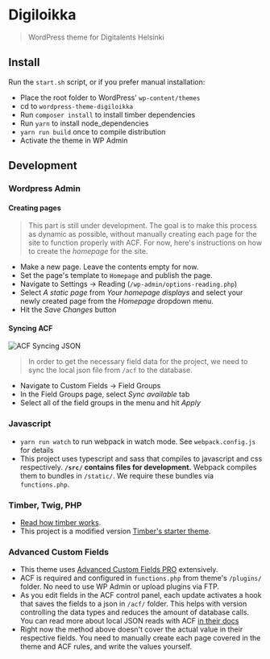 # Digiloikka

> WordPress theme for Digitalents Helsinki

## Install

Run the `start.sh` script, or if you prefer manual installation:

- Place the root folder to WordPress' `wp-content/themes`
- cd to `wordpress-theme-digiloikka`
- Run `composer install` to install timber dependencies
- Run `yarn` to install node_dependencies
- `yarn run build` once to compile distribution
- Activate the theme in WP Admin

## Development

### Wordpress Admin

#### Creating pages

> This part is still under development. The goal is to make this process as dynamic as possible, without manually creating each page for the site to function properly with ACF. For now, here's instructions on how to create the _homepage_ for the site.

- Make a new page. Leave the contents empty for now.
- Set the page's template to `Homepage` and publish the page.
- Navigate to Settings -> Reading (`/wp-admin/options-reading.php`)
- Select _A static page_ from _Your homepage displays_ and select your newly created page from the _Homepage_ dropdown menu.
- Hit the _Save Changes_ button

#### Syncing ACF

![ACF Syncing JSON](https://www.advancedcustomfields.com/wp-content/uploads/2014/12/acf-pro-sync-available.png)

> In order to get the necessary field data for the project, we need to sync the local json file from `/acf` to the database.

- Navigate to Custom Fields -> Field Groups
- In the Field Groups page, select _Sync available_ tab
- Select all of the field groups in the menu and hit _Apply_

### Javascript

- `yarn run watch` to run webpack in watch mode. See `webpack.config.js` for details
- This project uses typescript and sass that compiles to javascript and css respectively. **`/src/` contains files for development.** Webpack compiles them to bundles in `/static/`. We require these bundles via `functions.php`.

### Timber, Twig, PHP

- [Read how timber works](https://timber.github.io/docs/).
- This project is a modified version [Timber's starter theme](https://github.com/timber/starter-theme).

### Advanced Custom Fields

- This theme uses [Advanced Custom Fields PRO](https://www.advancedcustomfields.com/) extensively.
- ACF is required and configured in `functions.php` from theme's `/plugins/` folder. No need to use WP Admin or upload plugins via FTP.
- As you edit fields in the ACF control panel, each update activates a hook that saves the fields to a json in `/acf/` folder. This helps with version controlling the data types and reduces the amount of database calls. You can read more about local JSON reads with ACF [in their docs](https://www.advancedcustomfields.com/resources/local-json/)
- Right now the method above doesn't cover the actual value in their respective fields. You need to manually create each page covered in the theme and ACF rules, and write the values yourself.
